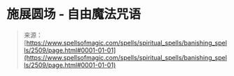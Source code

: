 <!--yml

category: 未分类

date: 2024-06-12 18:36:12

-->

# 施展圆场 - 自由魔法咒语

> 来源：[https://www.spellsofmagic.com/spells/spiritual_spells/banishing_spells/2509/page.html#0001-01-01](https://www.spellsofmagic.com/spells/spiritual_spells/banishing_spells/2509/page.html#0001-01-01)
